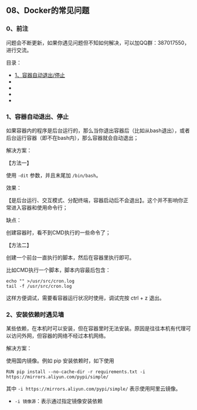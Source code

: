 ## 08、Docker的常见问题

### 0、前注

问题会不断更新，如果你遇见问题但不知如何解决，可以加QQ群：387017550，进行交流。

目录：

* <a href="#1、容器自动退出">1、容器自动退出/停止</a>
* <a href="#"></a>
* <a href="#"></a>
* <a href="#"></a>
* <a href="#"></a>

### 1、容器自动退出、停止

如果容器内的程序是后台运行的，那么当你退出容器后（比如从bash退出），或者后台运行容器（即不在bash内），那么容器就会自动退出；

解决方案：

【方法一】

使用 ``-dit`` 参数，并且末尾加 ``/bin/bash``。

效果：

【是后台运行、交互模式、分配终端，容器启动后不会退出】。这个并不影响你正常进入容器和使用命令行；

缺点：

创建容器时，看不到CMD执行的一些命令了；

【方法二】

创建一个前台一直执行的脚本，然后在容器里执行即可。

比如CMD执行一个脚本，脚本内容最后包含：

```
echo "" >/usr/src/cron.log
tail -f /usr/src/cron.log
```

这样方便调试，需要看容器运行状况时使用，调试完按 ctrl + z 退出。

### 2、安装依赖时遇见墙

某些依赖，在本机时可以安装，但在容器里时无法安装。原因是往往本机有代理可以访问外网，但容器的网络不经过本机网络。

解决方案：

使用国内镜像。例如 pip 安装依赖时，如下使用

```
RUN pip install --no-cache-dir -r requirements.txt -i https://mirrors.aliyun.com/pypi/simple/
```

其中 ``-i https://mirrors.aliyun.com/pypi/simple/`` 表示使用阿里云镜像。

* ``-i 镜像源``：表示通过指定镜像安装依赖